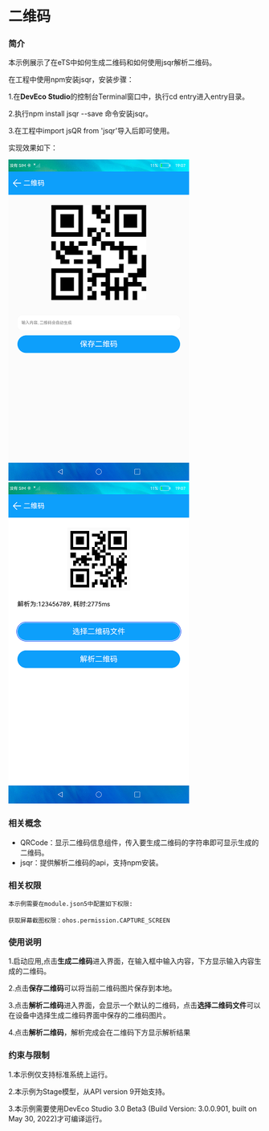 # 二维码

### 简介

本示例展示了在eTS中如何生成二维码和如何使用jsqr解析二维码。

在工程中使用npm安装jsqr，安装步骤：

1.在**DevEco Studio**的控制台Terminal窗口中，执行cd entry进入entry目录。

2.执行npm install jsqr --save 命令安装jsqr。

3.在工程中import jsQR from 'jsqr'导入后即可使用。

实现效果如下：

![create](screenshots/devices/create.png) ![paras](screenshots/devices/paras.png)

### 相关概念

-  QRCode：显示二维码信息组件，传入要生成二维码的字符串即可显示生成的二维码。
-  jsqr：提供解析二维码的api，支持npm安装。

### 相关权限

```
本示例需要在module.json5中配置如下权限:

获取屏幕截图权限：ohos.permission.CAPTURE_SCREEN
```

### 使用说明

1.启动应用,点击**生成二维码**进入界面，在输入框中输入内容，下方显示输入内容生成的二维码。

2.点击**保存二维码**可以将当前二维码图片保存到本地。

3.点击**解析二维码**进入界面，会显示一个默认的二维码，点击**选择二维码文件**可以在设备中选择生成二维码界面中保存的二维码图片。

4.点击**解析二维码**，解析完成会在二维码下方显示解析结果

### 约束与限制

1.本示例仅支持标准系统上运行。

2.本示例为Stage模型，从API version 9开始支持。

3.本示例需要使用DevEco Studio 3.0 Beta3 (Build Version: 3.0.0.901, built on May 30, 2022)才可编译运行。